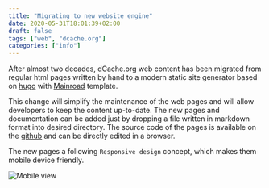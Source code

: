 ```yaml
---
title: "Migrating to new website engine"
date: 2020-05-31T18:01:39+02:00
draft: false
tags: ["web", "dcache.org"]
categories: ["info"]
---
```


After almost two decades, dCache.org web content has been migrated from regular
html pages written by hand to a modern static site generator based on [hugo](https://gohugo.io) with [Mainroad](https://github.com/Vimux/Mainroad) template.

This change will simplify the maintenance of the web pages and will allow developers to keep
the content up-to-date. The new pages and documentation can be added just by dropping a file written in markdown format into desired directory. The source code of the pages is available on the [github](https://github.com/dCache/www-dcache-org.git) and can be directly edited in a browser.

The new pages a following `Responsive design` concept, which makes them mobile device friendly.

![Mobile view][mobile-screenshot]

[mobile-screenshot]: ../../img/new-site-mobile.jpg